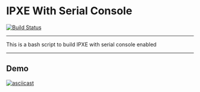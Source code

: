 # IPXE With Serial Console

[![Build Status](https://travis-ci.org/davidmnoriega/ipxe_serial.svg?branch=master)](https://travis-ci.org/davidmnoriega/ipxe_serial)

---

This is a bash script to build IPXE with serial console enabled

---

## Demo

[![asciicast](https://asciinema.org/a/6yqx7f9b0brvlsy9qlbj5bhsl.png)](https://asciinema.org/a/6yqx7f9b0brvlsy9qlbj5bhsl)
